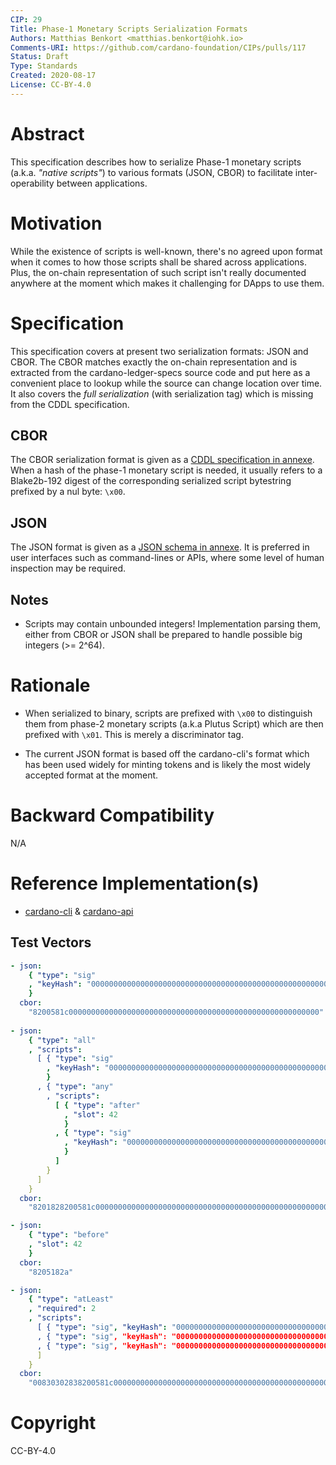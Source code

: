 ```yaml
---
CIP: 29
Title: Phase-1 Monetary Scripts Serialization Formats
Authors: Matthias Benkort <matthias.benkort@iohk.io>
Comments-URI: https://github.com/cardano-foundation/CIPs/pulls/117
Status: Draft
Type: Standards
Created: 2020-08-17
License: CC-BY-4.0
---
```


# Abstract

This specification describes how to serialize Phase-1 monetary scripts (a.k.a. _"native scripts"_) to various formats (JSON, CBOR) to facilitate inter-operability between applications. 

# Motivation

While the existence of scripts is well-known, there's no agreed upon format when it comes to how those scripts shall be shared across applications. Plus, the on-chain representation of such script isn't really documented anywhere at the moment which makes it challenging for DApps to use them. 

# Specification

This specification covers at present two serialization formats: JSON and CBOR. The CBOR matches exactly the on-chain representation and is extracted from the cardano-ledger-specs source code and put here as a convenient place to lookup while the source can change location over time. It also covers the _full serialization_ (with serialization tag) which is missing from the CDDL specification.

## CBOR

The CBOR serialization format is given as a [CDDL specification in annexe](./phase-1-monetary-scripts.cddl). When a hash of the phase-1 monetary script is needed, it usually refers to a Blake2b-192 digest of the corresponding serialized script bytestring prefixed by a nul byte: `\x00`. 

## JSON 

The JSON format is given as a [JSON schema in annexe](./phiase-1-monetary-scripts.json). It is preferred in user interfaces such as command-lines or APIs, where some level of human inspection may be required. 

## Notes

- Scripts may contain unbounded integers! Implementation parsing them, either from CBOR or JSON shall be prepared to handle possible big integers (>= 2^64).

# Rationale

- When serialized to binary, scripts are prefixed with `\x00` to distinguish them from phase-2 monetary scripts (a.k.a Plutus Script) which are then prefixed with `\x01`. This is merely a discriminator tag.

- The current JSON format is based off the cardano-cli's format which has been used widely for minting tokens and is likely the most widely accepted format at the moment.

# Backward Compatibility

N/A

# Reference Implementation(s)

- [cardano-cli](https://github.com/input-output-hk/cardano-node/tree/master/cardano-cli) & [cardano-api](https://github.com/input-output-hk/cardano-node/tree/master/cardano-api)

## Test Vectors

```yaml
- json:
    { "type": "sig"
    , "keyHash": "00000000000000000000000000000000000000000000000000000000"
    }
  cbor: 
    "8200581c00000000000000000000000000000000000000000000000000000000"
    
- json:
    { "type": "all"
    , "scripts":
      [ { "type": "sig"
        , "keyHash": "00000000000000000000000000000000000000000000000000000000"
        }
      , { "type": "any"
        , "scripts": 
          [ { "type": "after"
            , "slot": 42
            }
          , { "type": "sig"
            , "keyHash": "00000000000000000000000000000000000000000000000000000001"
            }
          ]
        }
      ]
    }
  cbor:
    "8201828200581c000000000000000000000000000000000000000000000000000000008202828204182a8200581c00000000000000000000000000000000000000000000000000000001"

- json:
    { "type": "before"
    , "slot": 42
    }
  cbor: 
    "8205182a"

- json:
    { "type": "atLeast"
    , "required": 2
    , "scripts":
      [ { "type": "sig", "keyHash": "00000000000000000000000000000000000000000000000000000000" }
      , { "type": "sig", "keyHash": "00000000000000000000000000000000000000000000000000000001" }
      , { "type": "sig", "keyHash": "00000000000000000000000000000000000000000000000000000002" }
      ]
    }
  cbor:
    "00830302838200581c000000000000000000000000000000000000000000000000000000008200581c000000000000000000000000000000000000000000000000000000018200581c00000000000000000000000000000000000000000000000000000002"
```

# Copyright

CC-BY-4.0
